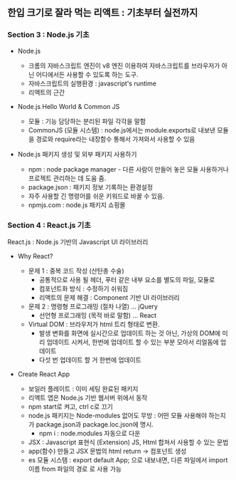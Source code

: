 <h2> 한입 크기로 잘라 먹는 리액트 : 기초부터 실전까지 </h2>

<h3> Section 3 : Node.js 기초 </h3>

- Node.js

  - 크롬의 자바스크립트 엔진이 v8 엔진 이용하여 자바스크립트를 브라우저가 아닌 어디에서든 사용할 수 있도록 하는 도구.
  - 자바스크립트의 실행환경 : javascript's runtime
  - 리액트의 근간

- Node.js Hello World & Common JS

  - 모듈 : 기능 담당하는 분리된 파일 각각을 말함
  - CommonJS (모듈 시스템) : node.js에서는 module.exports로 내보낸 모듈을 경로와 require라는 내장함수 통해서 가져와서 사용할 수 있음

- Node.js 패키지 생성 및 외부 패키지 사용하기

  - npm : node package manager - 다른 사람이 만들어 놓은 모듈 사용하거나 프로젝트 관리하는 데 도움 줌.
  - package.json : 패키지 정보 기록하는 환경설정
  - 자주 사용할 긴 명령어를 쉬운 키워드로 바꿀 수 있음.
  - npmjs.com : node.js 패키지 쇼핑몰

<h3> Section 4 : React.js 기초 </h3>

React.js : Node.js 기반의 Javascript UI 라이브러리

- Why React?

  - 문제 1 : 중복 코드 작성 (산탄총 수술)
    - 공통적으로 사용 될 헤더, 푸터 같은 내부 요소를 별도의 파일, 모듈로
    - 컴포넌트화 방식 : 수정하기 쉬워짐
    - 리액트의 문제 해결 : Component 기반 UI 라이브러리
  - 문제 2 : 명령형 프로그래밍 (절차 나열) ... jQuery
    - 선언형 프로그래밍 (목적 바로 말함) ... React
  - Virtual DOM : 브라우저가 html 트리 형태로 변환.
    - 발생 변화를 화면에 실시간으로 업데이트 하는 것 아닌,
      가상의 DOM에 미리 업데이트 시켜서, 한번에 업데이트 할 수 있는 부분 모아서 리얼돔에 업데이트
    - 다섯 번 업데이트 할 거 한번에 업데이트

- Create React App

  - 보일러 플레이트 : 이미 세팅 완료된 패키지
  - 리액트 앱은 Node.js 기반 웹서버 위에서 동작
  - npm start로 켜고, ctrl c로 끄기
  - node.js 패키지는 Node-modules 없어도 무방 : 어떤 모듈 사용해야 하는지가 package.json과 package.loc.json에 명시.
    - npm i : node.modules 자동으로 다운
  - JSX : Javascript 표현식 (Extension) JS, Html 합쳐서 사용할 수 있는 문법
  - app(함수) 만들고 JSX 문법의 html return -> 컴포넌트 생성
  - es 모듈 시스템 : export default App; 으로 내보내면,
    다른 파일에서 import 이름 from 파일의 경로 로 사용 가능
